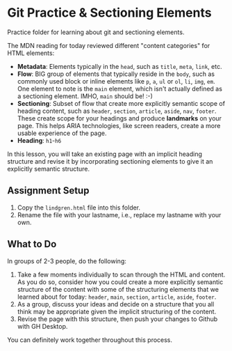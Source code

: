 # Git Practice & Sectioning Elements

Practice folder for learning about git and sectioning elements.

The MDN reading for today reviewed different "content categories" for HTML elements:

- **Metadata**: Elements typically in the `head`, such as `title`, `meta`, `link`, etc.
- **Flow**: BIG group of elements that typically reside in the `body`, such as commonly used block or inline elements like `p`, `a`, `ul` or `ol`, `li`, `img`, `em`. One element to note is the `main` element, which isn't actually defined as a sectioning element. IMHO, `main` should be! :-)
- **Sectioning**: Subset of flow that create more explicitly semantic scope of heading content, such as `header`, `section`, `article`, `aside`, `nav`, `footer`. These create scope for your headings and produce **landmarks** on your page. This helps ARIA technologies, like screen readers, create a more usable experience of the page.
- **Heading**: `h1`-`h6`

In this lesson, you will take an existing page with an implicit heading structure and revise it by incorporating sectioning elements to give it an explicitly semantic structure.

## Assignment Setup

1. Copy the `lindgren.html` file into this folder.
2. Rename the file with your lastname, i.e., replace my lastname with your own.

## What to Do

In groups of 2-3 people, do the following:

1. Take a few moments individually to scan through the HTML and content. As you do so, consider how you could create a more explicitly semantic structure of the content with some of the structuring elements that we learned about for today: `header`, `main`, `section`, `article`, `aside`, `footer`.
2. As a group, discuss your ideas and decide on a structure that you all think may be appropriate given the implicit structuring of the content.
3. Revise the page with this structure, then push your changes to Github with GH Desktop.

You can definitely work together throughout this process.
 